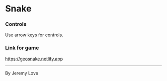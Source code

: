 # Snake

### Controls

Use arrow keys for controls.

### Link for game

https://geosnake.netlify.app

---
By Jeremy Love
